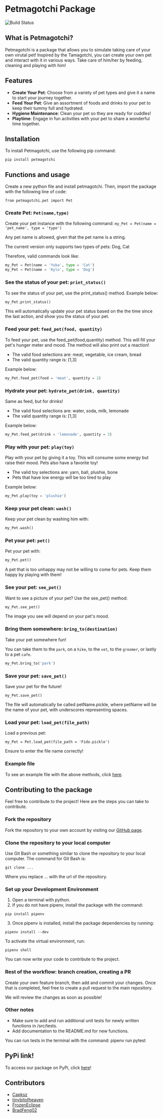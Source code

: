 # Petmagotchi Package

![Build Status](https://github.com/software-students-fall2023/3-python-package-exercise-leftovers3/actions/workflows/build.yaml/badge.svg)

## What is Petmagotchi?

Petmagotchi is a package that allows you to simulate taking care of your own virutal pet! Inspired by the Tamagotchi, you can create your own pet and interact with it in various ways. Take care of him/her by feeding, cleaning and playing with him!

## Features

- **Create Your Pet**: Choose from a variety of pet types and give it a name to start your journey together.
- **Feed Your Pet**: Give an assortment of foods and drinks to your pet to keep their tummy full and hydrated.
- **Hygiene Maintenance**: Clean your pet so they are ready for cuddles!
- **Playtime**: Engage in fun activities with your pet to share a wonderful time together.

## Installation

To install Petmagotchi, use the following pip command: 

```
pip install petmagotchi
```

## Functions and usage

Create a new python file and install petmagotchi. Then, import the package with the following line of code:

```
from petmagotchi.pet import Pet
```

### Create Pet: `Pet(name,type)`

Create your pet instance with the following command: `my_Pet = Pet(name = 'pet_name', type = 'type')`

Any pet name is allowed, given that the pet name is a string.

The current version only supports two types of pets: Dog, Cat

Therefore, valid commands look like:
```python
my_Pet = Pet(name = 'Yuka', type = 'Cat')
my_Pet = Pet(name = 'Kylo', type = 'Dog')
```

### See the status of your pet: `print_status()`

To see the status of your pet, use the print_status() method. Example below:

```python
my_Pet.print_status()
```

This will automatically update your pet status based on the the time since the last action, and show you the status of your pet.

### Feed your pet: `feed_pet(food, quantity)`

To feed your pet, use the feed_pet(food,quantity) method. This will fill your pet's hunger meter and mood. The method will also print out a reaction!

- The valid food selections are: meat, vegetable, ice cream, bread
- The valid quantity range is: [1,3]

Example below:
```python
my_Pet.feed_pet(food = 'meat', quantity = 2)
```

### Hydrate your pet: `hydrate_pet(drink, quantity)`

Same as feed, but for drinks!

- The valid food selections are: water, soda, milk, lemonade
- The valid quantity range is: [1,3]

Example below:

```python
my_Pet.feed_pet(drink = 'lemonade', quantity = 3)
```

### Play with your pet: `play(toy)`

Play with your pet by giving it a toy. This will consume some energy but raise their mood. Pets also have a favorite toy!

- The valid toy selections are: yarn, ball, plushie, bone
- Pets that have low energy will be too tired to play

Example below:

```python
my_Pet.play(toy = 'plushie')
```

### Keep your pet clean: `wash()`

Keep your pet clean by washing him with: 

```python
my_Pet.wash()
```

### Pet your pet: `pet()`

Pet your pet with: 

```python
my_Pet.pet()
```

A pet that is too unhappy may not be willing to come for pets. Keep them happy by playing with them!

### See your pet: `see_pet()`

Want to see a picture of your pet? Use the see_pet() method: 

```python
my_Pet.see_pet()
```

The image you see will depend on your pet's mood.


### Bring them somewhere: `bring_to(destination)`

Take your pet somewhere fun!

You can take them to the `park`, on a `hike`, to the `vet`, to the `groomer`, or lastly to a pet `cafe`.

```python
my_Pet.bring_to('park')
```

### Save your pet: `save_pet()`

Save your pet for the future!

```
my_Pet.save_pet()
```

The file will automatically be called petName.pickle, where petName will be the name of your pet, with underscores representing spaces.

### Load your pet: `load_pet(file_path)`

Load a previous pet:

```
my_Pet = Pet.load_pet(file_path = 'Fido.pickle')
```

Ensure to enter the file name correctly!


### Example file
To see an example file with the above methods, click [here](https://github.com/software-students-fall2023/3-python-package-exercise-leftovers3/blob/main/src/petmagotchi/__main__.py).

## Contributing to the package

Feel free to contribute to the project! Here are the steps you can take to contribute.

### Fork the repository

Fork the repository to your own account by visiting our [GitHub page](https://github.com/software-students-fall2023/3-python-package-exercise-leftovers3/tree/main).

### Clone the repository to your local computer

Use Git Bash or something similar to clone the repository to your local computer. The command for Git Bash is: 

```
git clone ...
```

Where you replace ... with the url of the repository.

### Set up your Development Environment

1. Open a terminal with python.
2. If you do not have pipenv, install the package with the command: 

```
pip install pipenv
```
3. Once pipenv is installed, install the package dependencies by running: 
```
pipenv install --dev
```

To activate the virtual environment, run: 

```
pipenv shell
```

You can now write your code to contribute to the project.

### Rest of the workflow: branch creation, creating a PR

Create your own feature branch, then add and commit your changes. Once that is completed, feel free to create a pull request to the main repository.

We will review the changes as soon as possible!

### Other notes

- Make sure to add and run additional unit tests for newly written functions in /src/tests.
- Add documentation to the README.md for new functions.

You can run tests in the terminal with the command: pipenv run pytest

## PyPi link!

To access our package on PyPi, click [here](https://pypi.org/project/petmagotchi/0.1.0/)!

## Contributors

- [Capksz](https://github.com/Capksz)
- [tinybitofheaven](https://github.com/tinybitofheaven)
- [FrozenEclipse](https://github.com/FrozenEclipse)
- [BradFeng02](https://github.com/BradFeng02)




